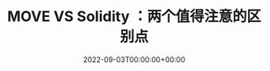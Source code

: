 ---
class: technology
title: MOVE VS Solidity ：两个值得注意的区别点
slug: https://mirror.xyz/0xaptosworld.eth/8ksYaaHmgCN-nQBBiBUVM5qD4dOU5mwWBrnuy4ED-RM
date: 2022-09-03T00:00:00+00:00
featuredImg: ../../images/featured/technology/move_vs_solidity.jpeg
---